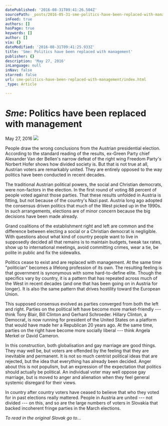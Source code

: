 ```yaml
---
datePublished: '2016-08-31T09:41:26.504Z'
sourcePath: _posts/2016-05-31-sme-politics-have-been-replaced-with-management.md
inFeed: true
authors: []
hasPage: true
keywords: []
author: []
via: {}
dateModified: '2016-08-31T09:41:25.933Z'
title: 'Sme: Politics have been replaced with management'
publisher: {}
description: 'May 27, 2016'
inLanguage: null
inNav: false
starred: false
url: sme-politics-have-been-replaced-with-management/index.html
_type: Article

---
```

# _**Sme**_**: Politics have been replaced with management**

May 27, 2016
![](https://s3-us-west-2.amazonaws.com/the-grid-img/p/8a0b907c5a6cc558e20e26d6f7d70dfce623455d.jpg)

People draw the wrong conclusions from the Austrian presidential election. According to the standard reading of the results, ex-Green Party chief Alexander Van der Bellen's narrow defeat of the right wing Freedom Party's Norbert Hofer shows how divided society is. But that is not true at all, Austrian voters are remarkably united. They are entirely opposed to the way politics have been conducted in recent decades.

The traditional Austrian political powers, the social and Christian democrats, were non-factors in the election. In the first round of voting 88 percent of people voted against those parties. That these results unfolded in Austria is fitting, but not because of the country's Nazi past. Austria long ago adopted the consensus driven politics that much of the West picked up in the 1990s. In such arrangements, elections are of minor concern because the big decisions have been made already.

Grand coalitions of the establishment right and left are common and the difference between electing a social or a Christian democrat is negligible. With questions about what kind of country people want to live in supposedly decided all that remains is to maintain budgets, tweak tax rates, show up to international meetings, avoid committing crimes, wear a tie, be polite in public and fix the sidewalks.

Politics cease to exist and are replaced with management. At the same time "politician" becomes a lifelong profession of its own. The resulting feeling is that government is synonymous with some hard-to-define elite. Though the specifics vary by country, it is a pattern that has repeated across much of the West in recent decades (and one that has been going on in Austria for longer). It is also the same pattern that drives hostility toward the European Union.

This supposed consensus evolved as parties converged from both the left and right. Parties on the political left have become more market-friendly --- think Tony Blair, Bill Clinton and Gerhard Schroeder. Hillary Clinton, a Democrat, is now running for president of the United States on a platform that would have made her a Republican 20 years ago. At the same time, parties on the right have become more socially liberal --- think Angela Merkel or David Cameron.

In this construction, both globalisation and gay marriage are good things. They may well be, but voters are offended by the feeling that they are inevitable and permanent. It is not so much centrist political ideas that are rejected, but the idea that everything has already been decided. Anger about this is not populism, but an expression of the expectation that politics should actually be political. An individual voter may well oppose gay marriage, but is moved to anger and alienation when they feel general systemic disregard for their views.

In country after country voters have ceased to believe that who they voted for in past elections really mattered. People in Austria are united --- not divided --- on this, and so are the large numbers of voters in Slovakia that backed incoherent fringe parties in the March elections.

_To read in the original Slovak go to..._